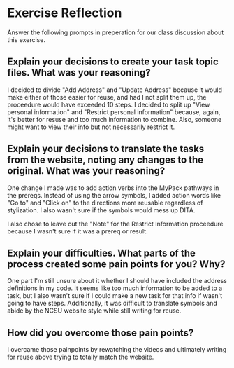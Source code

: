 # Exercise Reflection

Answer the following prompts in preperation for our class discussion about this exercise.

## Explain your decisions to create your task topic files. What was your reasoning?

I decided to divide "Add Address" and "Update Address" because it would make either of those easier for reuse, and had I not split them up, the proceedure would have exceeded 10 steps. I decided to split up "View personal information" and "Restrict personal information" because, again, it's better for resuse and too much information to combine. Also, someone might want to view their info but not necessarily restrict it. 

## Explain your decisions to translate the tasks from the website, noting any changes to the original. What was your reasoning?

One change I made was to add action verbs into the MyPack pathways in the prereqs. Instead of using the arrow symbols, I added action words like "Go to" and "Click on" to the directions more reusable regardless of stylization. I also wasn't sure if the symbols would mess up DITA.

I also chose to leave out the "Note" for the Restrict Information proceedure because I wasn't sure if it was a prereq or result.

## Explain your difficulties. What parts of the process created some pain points for you? Why?

One part I'm still unsure about it whether I should have included the address definitions in my code. It seems like too much information to be added to a task, but I also wasn't sure if I could make a new task for that info if wasn't going to have steps. Additionally, it was difficult to translate symbols and abide by the NCSU website style while still writing for reuse.

## How did you overcome those pain points?

I overcame those painpoints by rewatching the videos and ultimately writing for reuse above trying to totally match the website.
